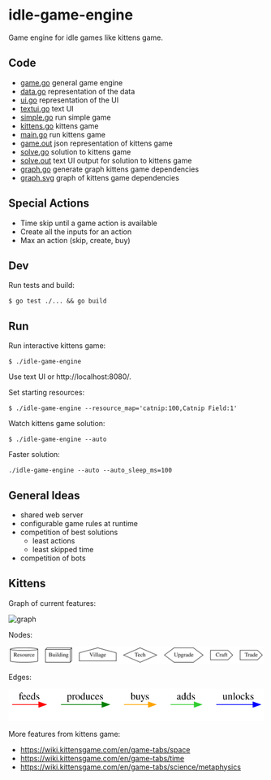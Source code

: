 # idle-game-engine

Game engine for idle games like kittens game.

## Code

- [game.go](game/game.go) general game engine
- [data.go](data/data.go) representation of the data
- [ui.go](ui/ui.go) representation of the UI
- [textui.go](textui/textui.go) text UI
- [simple.go](examples/simple/simple.go) run simple game
- [kittens.go](kittens/kittens.go) kittens game
- [main.go](main.go) run kittens game
- [game.out](kittens/testdata/game.out) json representation of kittens game
- [solve.go](kittens/solve/solve.go) solution to kittens game
- [solve.out](kittens/testdata/solve.out) text UI output for solution to kittens game
- [graph.go](kittens/graph/graph.go) generate graph kittens game dependencies
- [graph.svg](kittens/testdata/graph.svg) graph of kittens game dependencies

## Special Actions

- Time skip until a game action is available
- Create all the inputs for an action
- Max an action (skip, create, buy)

## Dev

Run tests and build:

```
$ go test ./... && go build
```

## Run

Run interactive kittens game:

```
$ ./idle-game-engine
```

Use text UI or http://localhost:8080/.

Set starting resources:

```
$ ./idle-game-engine --resource_map='catnip:100,Catnip Field:1'
```

Watch kittens game solution:

```
$ ./idle-game-engine --auto
```

Faster solution:

```
./idle-game-engine --auto --auto_sleep_ms=100
```

## General Ideas

- shared web server
- configurable game rules at runtime
- competition of best solutions
  - least actions 
  - least skipped time
- competition of bots

## Kittens

Graph of current features:

![graph](kittens/testdata/graph.svg)

Nodes:

![graph nodes](kittens/testdata/graph_nodes.svg)

Edges:

![graph edges](kittens/testdata/graph_edges.svg)

More features from kittens game:

- https://wiki.kittensgame.com/en/game-tabs/space
- https://wiki.kittensgame.com/en/game-tabs/time
- https://wiki.kittensgame.com/en/game-tabs/science/metaphysics
